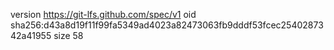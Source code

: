version https://git-lfs.github.com/spec/v1
oid sha256:d43a8d19f11f99fa5349ad4023a82473063fb9dddf53fcec2540287342a41955
size 58
